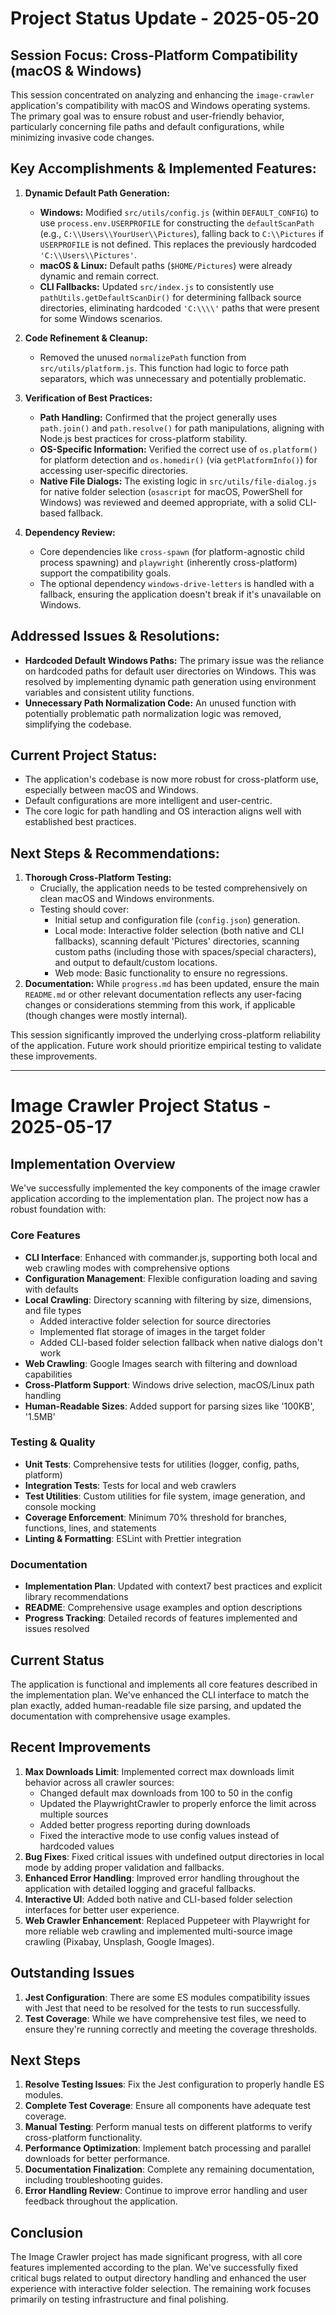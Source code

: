 # Project Status Update - 2025-05-20

## Session Focus: Cross-Platform Compatibility (macOS & Windows)

This session concentrated on analyzing and enhancing the `image-crawler` application's compatibility with macOS and Windows operating systems. The primary goal was to ensure robust and user-friendly behavior, particularly concerning file paths and default configurations, while minimizing invasive code changes.

## Key Accomplishments & Implemented Features:

1.  **Dynamic Default Path Generation:**
    *   **Windows:** Modified `src/utils/config.js` (within `DEFAULT_CONFIG`) to use `process.env.USERPROFILE` for constructing the `defaultScanPath` (e.g., `C:\\Users\\YourUser\\Pictures`), falling back to `C:\\Pictures` if `USERPROFILE` is not defined. This replaces the previously hardcoded `'C:\\Users\\Pictures'`.
    *   **macOS & Linux:** Default paths (`$HOME/Pictures`) were already dynamic and remain correct.
    *   **CLI Fallbacks:** Updated `src/index.js` to consistently use `pathUtils.getDefaultScanDir()` for determining fallback source directories, eliminating hardcoded `'C:\\\\'` paths that were present for some Windows scenarios.

2.  **Code Refinement & Cleanup:**
    *   Removed the unused `normalizePath` function from `src/utils/platform.js`. This function had logic to force path separators, which was unnecessary and potentially problematic.

3.  **Verification of Best Practices:**
    *   **Path Handling:** Confirmed that the project generally uses `path.join()` and `path.resolve()` for path manipulations, aligning with Node.js best practices for cross-platform stability.
    *   **OS-Specific Information:** Verified the correct use of `os.platform()` for platform detection and `os.homedir()` (via `getPlatformInfo()`) for accessing user-specific directories.
    *   **Native File Dialogs:** The existing logic in `src/utils/file-dialog.js` for native folder selection (`osascript` for macOS, PowerShell for Windows) was reviewed and deemed appropriate, with a solid CLI-based fallback.

4.  **Dependency Review:**
    *   Core dependencies like `cross-spawn` (for platform-agnostic child process spawning) and `playwright` (inherently cross-platform) support the compatibility goals.
    *   The optional dependency `windows-drive-letters` is handled with a fallback, ensuring the application doesn't break if it's unavailable on Windows.

## Addressed Issues & Resolutions:

*   **Hardcoded Default Windows Paths:** The primary issue was the reliance on hardcoded paths for default user directories on Windows. This was resolved by implementing dynamic path generation using environment variables and consistent utility functions.
*   **Unnecessary Path Normalization Code:** An unused function with potentially problematic path normalization logic was removed, simplifying the codebase.

## Current Project Status:

*   The application's codebase is now more robust for cross-platform use, especially between macOS and Windows.
*   Default configurations are more intelligent and user-centric.
*   The core logic for path handling and OS interaction aligns well with established best practices.

## Next Steps & Recommendations:

1.  **Thorough Cross-Platform Testing:**
    *   Crucially, the application needs to be tested comprehensively on clean macOS and Windows environments.
    *   Testing should cover:
        *   Initial setup and configuration file (`config.json`) generation.
        *   Local mode: Interactive folder selection (both native and CLI fallbacks), scanning default 'Pictures' directories, scanning custom paths (including those with spaces/special characters), and output to default/custom locations.
        *   Web mode: Basic functionality to ensure no regressions.
2.  **Documentation:** While `progress.md` has been updated, ensure the main `README.md` or other relevant documentation reflects any user-facing changes or considerations stemming from this work, if applicable (though changes were mostly internal).

This session significantly improved the underlying cross-platform reliability of the application. Future work should prioritize empirical testing to validate these improvements.

---

# Image Crawler Project Status - 2025-05-17

## Implementation Overview

We've successfully implemented the key components of the image crawler application according to the implementation plan. The project now has a robust foundation with:

### Core Features
- **CLI Interface**: Enhanced with commander.js, supporting both local and web crawling modes with comprehensive options
- **Configuration Management**: Flexible configuration loading and saving with defaults
- **Local Crawling**: Directory scanning with filtering by size, dimensions, and file types
  - Added interactive folder selection for source directories
  - Implemented flat storage of images in the target folder
  - Added CLI-based folder selection fallback when native dialogs don't work
- **Web Crawling**: Google Images search with filtering and download capabilities
- **Cross-Platform Support**: Windows drive selection, macOS/Linux path handling
- **Human-Readable Sizes**: Added support for parsing sizes like '100KB', '1.5MB'

### Testing & Quality
- **Unit Tests**: Comprehensive tests for utilities (logger, config, paths, platform)
- **Integration Tests**: Tests for local and web crawlers
- **Test Utilities**: Custom utilities for file system, image generation, and console mocking
- **Coverage Enforcement**: Minimum 70% threshold for branches, functions, lines, and statements
- **Linting & Formatting**: ESLint with Prettier integration

### Documentation
- **Implementation Plan**: Updated with context7 best practices and explicit library recommendations
- **README**: Comprehensive usage examples and option descriptions
- **Progress Tracking**: Detailed records of features implemented and issues resolved

## Current Status

The application is functional and implements all core features described in the implementation plan. We've enhanced the CLI interface to match the plan exactly, added human-readable file size parsing, and updated the documentation with comprehensive usage examples.

## Recent Improvements

1. **Max Downloads Limit**: Implemented correct max downloads limit behavior across all crawler sources:
   - Changed default max downloads from 100 to 50 in the config
   - Updated the PlaywrightCrawler to properly enforce the limit across multiple sources
   - Added better progress reporting during downloads
   - Fixed the interactive mode to use config values instead of hardcoded values
2. **Bug Fixes**: Fixed critical issues with undefined output directories in local mode by adding proper validation and fallbacks.
3. **Enhanced Error Handling**: Improved error handling throughout the application with detailed logging and graceful fallbacks.
4. **Interactive UI**: Added both native and CLI-based folder selection interfaces for better user experience.
5. **Web Crawler Enhancement**: Replaced Puppeteer with Playwright for more reliable web crawling and implemented multi-source image crawling (Pixabay, Unsplash, Google Images).

## Outstanding Issues

1. **Jest Configuration**: There are some ES modules compatibility issues with Jest that need to be resolved for the tests to run successfully.
2. **Test Coverage**: While we have comprehensive test files, we need to ensure they're running correctly and meeting the coverage thresholds.

## Next Steps

1. **Resolve Testing Issues**: Fix the Jest configuration to properly handle ES modules.
2. **Complete Test Coverage**: Ensure all components have adequate test coverage.
3. **Manual Testing**: Perform manual tests on different platforms to verify cross-platform functionality.
4. **Performance Optimization**: Implement batch processing and parallel downloads for better performance.
5. **Documentation Finalization**: Complete any remaining documentation, including troubleshooting guides.
6. **Error Handling Review**: Continue to improve error handling and user feedback throughout the application.

## Conclusion

The Image Crawler project has made significant progress, with all core features implemented according to the plan. We've successfully fixed critical bugs related to output directory handling and enhanced the user experience with interactive folder selection. The remaining work focuses primarily on testing infrastructure and final polishing.
